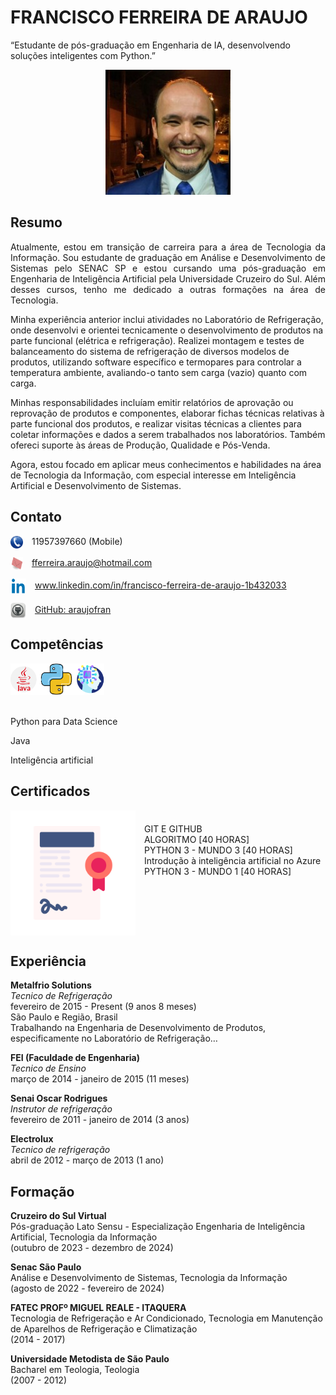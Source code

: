 # FRANCISCO FERREIRA DE ARAUJO
“Estudante de pós-graduação em Engenharia de IA, desenvolvendo soluções inteligentes com Python.”

<div align="center">
  <img src="./fotos/FotoFran.jpeg" alt="FotoFran">
</div>

## Resumo 

<p align="justify">
Atualmente, estou em transição de carreira para a área de Tecnologia da Informação. Sou estudante de graduação em Análise e Desenvolvimento de Sistemas pelo SENAC SP e estou cursando uma pós-graduação em Engenharia de Inteligência Artificial pela Universidade Cruzeiro do Sul. Além desses cursos, tenho me dedicado a outras formações na área de Tecnologia.

Minha experiência anterior inclui atividades no Laboratório de Refrigeração, onde desenvolvi e orientei tecnicamente o desenvolvimento de produtos na parte funcional (elétrica e refrigeração). Realizei montagem e testes de balanceamento do sistema de refrigeração de diversos modelos de produtos, utilizando software específico e termopares para controlar a temperatura ambiente, avaliando-o tanto sem carga (vazio) quanto com carga.

Minhas responsabilidades incluíam emitir relatórios de aprovação ou reprovação de produtos e componentes, elaborar fichas técnicas relativas à parte funcional dos produtos, e realizar visitas técnicas a clientes para coletar informações e dados a serem trabalhados nos laboratórios. Também ofereci suporte às áreas de Produção, Qualidade e Pós-Venda.

Agora, estou focado em aplicar meus conhecimentos e habilidades na área de Tecnologia da Informação, com especial interesse em Inteligência Artificial e Desenvolvimento de Sistemas.
</p>


## Contato

 
<img src="./fotos/telefone.png" alt="telefone" width="20" height="20" style="margin-right: 10px; vertical-align: middle;" >     11957397660 (Mobile) 

<img src="./fotos/mail-146645_1280.png" alt="mail" width ="20" height="20" style="margin-right: 10px; vertical-align: middle;" > fferreira.araujo@hotmail.com  

<img src="./fotos/instagram.png" alt="instagram" width="25" height="25" style="margin-right: 10px; vertical-align: middle;"> www.linkedin.com/in/francisco-ferreira-de-araujo-1b432033
 
<img src="./fotos/github-154769_1280.png" alt="github" width="25" height="25" style="margin-right: 10px; vertical-align: middle;"> [GitHub: araujofran](https://github.com/araujofran)



<div style="text-align: left;">
  <h2>Competências</h2>
  <img src="./fotos/habilidades.png" alt="github" width="150" height="50" style="margin-right: 10px; vertical-align: middle; margin-bottom: 20px;">
</div>
<p>Python para Data Science</p>
<p>Java</p>
<p>Inteligência artificial</p>



<div style="text-align: left;">
  <h2>Certificados</h2>
  <img src="./fotos/certificado.png" alt="certificado" style="width: auto; height: 200px; margin-right: 10px; vertical-align: middle;">
  <ul style="list-style: none; padding: 0; display: inline-block; text-align: left;">
    <li>GIT E GITHUB</li>
    <li>ALGORITMO [40 HORAS]</li>
    <li>PYTHON 3 - MUNDO 3 [40 HORAS]</li>
    <li>Introdução à inteligência artificial no Azure</li>
    <li>PYTHON 3 - MUNDO 1 [40 HORAS]</li>
  </ul>
</div>



## Experiência

**Metalfrio Solutions**  
_Tecnico de Refrigeração_  
fevereiro de 2015 - Present (9 anos 8 meses)  
São Paulo e Região, Brasil  
Trabalhando na Engenharia de Desenvolvimento de Produtos, especificamente no Laboratório de Refrigeração…

**FEI (Faculdade de Engenharia)**  
_Tecnico de Ensino_  
março de 2014 - janeiro de 2015 (11 meses)

**Senai Oscar Rodrigues**  
_Instrutor de refrigeração_  
fevereiro de 2011 - janeiro de 2014 (3 anos)

**Electrolux**  
_Tecnico de refrigeração_  
abril de 2012 - março de 2013 (1 ano)

## Formação

**Cruzeiro do Sul Virtual**  
Pós-graduação Lato Sensu - Especialização Engenharia de Inteligência Artificial, Tecnologia da Informação  
(outubro de 2023 - dezembro de 2024)

**Senac São Paulo**  
Análise e Desenvolvimento de Sistemas, Tecnologia da Informação  
(agosto de 2022 - fevereiro de 2024)

**FATEC PROFº MIGUEL REALE - ITAQUERA**  
Tecnologia de Refrigeração e Ar Condicionado, Tecnologia em Manutenção de Aparelhos de Refrigeração e Climatização  
(2014 - 2017)

**Universidade Metodista de São Paulo**  
Bacharel em Teologia, Teologia  
(2007 - 2012)
